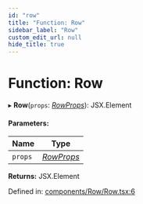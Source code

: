 ```yaml
---
id: "row"
title: "Function: Row"
sidebar_label: "Row"
custom_edit_url: null
hide_title: true
---
```


# Function: Row

▸ **Row**(`props`: [*RowProps*](../interfaces/rowprops.md)): JSX.Element

#### Parameters:

Name | Type |
------ | ------ |
`props` | [*RowProps*](../interfaces/rowprops.md) |

**Returns:** JSX.Element

Defined in: [components/Row/Row.tsx:6](https://github.com/gpbl/react-day-picker/blob/7a46f8df/packages/react-day-picker/src/components/Row/Row.tsx#L6)
